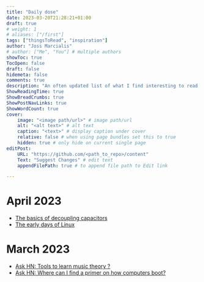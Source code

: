 ```yaml
---
title: "Daily dose"
date: 2023-03-20T21:28:21+01:00
draft: true
# weight: 1
# aliases: ["/first"]
tags: ["thingsToRead", "inspiration"]
author: "Joss Marcialis"
# author: ["Me", "You"] # multiple authors
showToc: true
TocOpen: false
draft: false
hidemeta: false
comments: true
description: "An often updated list of what I find interesting to read or inspiring. Referenced by month."
ShowReadingTime: true
ShowBreadCrumbs: true
ShowPostNavLinks: true
ShowWordCount: true
cover:
    image: "<image path/url>" # image path/url
    alt: "<alt text>" # alt text
    caption: "<text>" # display caption under cover
    relative: false # when using page bundles set this to true
    hidden: true # only hide on current single page
editPost:
    URL: "https://github.com/<path_to_repo>/content"
    Text: "Suggest Changes" # edit text
    appendFilePath: true # to append file path to Edit link

---
```


# April 2023
- [The basics of decoupling capacitors](https://lcamtuf.substack.com/p/the-basics-of-decoupling-capacitors)
- [The early days of Linux](https://lwn.net/SubscriberLink/928581/841b747332791ac4/)

# March 2023
- [Ask HN: Tools to learn music theory ?](https://news.ycombinator.com/item?id=35272536)
- [Ask HN: Where can I find a primer on how computers boot?](https://news.ycombinator.com/item?id=35229045)
